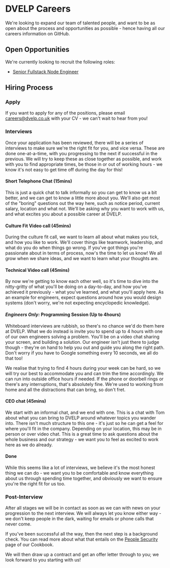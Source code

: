 # DVELP Careers

We're looking to expand our team of talented people, and want to be as open about the process and opportunities as possible - hence having all our careers information on GitHub.

## Open Opportunities

We're currently looking to recruit the following roles:

- [Senior Fullstack Node Engineer](jobs/senior-fullstack-node-engineer.md)

## Hiring Process

### Apply

If you want to apply for any of the positions, please email [careers@dvelp.co.uk](mailto:careers@dvelp.co.uk) with your CV - we can't wait to hear from you!

### Interviews

Once your application has been reviewed, there will be a series of interviews to make sure we're the right fit for you, and vice versa. These are done one-at-a-time, with you progressing to the next if successful in the previous. We will try to keep these as close together as possible, and work with you to find appropriate times, be those in or out of working hours - we know it's not easy to get time off during the day for this!

#### Short Telephone Chat (15mins)

This is just a quick chat to talk informally so you can get to know us a bit better, and we can get to know a little more about you. We'll also get most of the "boring" questions out the way here, such as notice period, current salary, location and what not. We'll be asking why you want to work with us, and what excites you about a possible career at DVELP.

#### Culture Fit Video call (45mins)

During the culture fit call, we want to learn all about what makes you tick, and how you like to work. We'll cover things like teamwork, leadership, and what do you do when things go wrong. If you've got things you're passionate about in terms of process, now's the time to let us know! We all grow when we share ideas, and we want to learn what your thoughts are.

#### Technical Video call (45mins)

By now we're getting to know each other well, so it's time to dive into the nitty-gritty of what you'll be doing on a day-to-day, and how you've achieved it previously - what you've learned, and what you'll apply here. As an example for engineers, expect questions around how you would design systems (don't worry, we're not expecting encyclopedic knowledge).

#### _Engineers Only:_ Programming Session (Up to 4hours)

Whiteboard interviews are rubbish, so there's no chance we'd do them here at DVELP. What we do instead is invite you to spend up to 4 hours with one of our own engineers solving a problem. You'll be on a video chat sharing your screen, and building a solution. Our engineer isn't just there to judge though - they're on hand to help you out and guide you along the right path. Don't worry if you have to Google something every 10 seconds, we all do that too!

We realise that trying to find 4 hours during your week can be hard, so we will try our best to accommodate you and can trim the time accordingly. We can run into outside office hours if needed. If the phone or doorbell rings or there's any interruptions, that's absolutely fine. We're used to working from home and all the distractions that can bring, so don't fret.

#### CEO chat (45mins)

We start with an informal chat, and we end with one. This is a chat with Tom about what you can bring to DVELP around whatever topics you wander into. There isn't much structure to this one - it's just so he can get a feel for where you'll fit in the company. Depending on your location, this may be in person or over video chat. This is a great time to ask questions about the whole business and our strategy - we want you to feel as excited to work here as we do already.

#### Done

While this seems like a lot of interviews, we believe it's the most honest thing we can do - we want you to be comfortable and know everything about us through spending time together, and obviously we want to ensure you're the right fit for us too.

### Post-Interview

After all stages we will be in contact as soon as we can with news on your progression to the next interview. We will always let you know either way - we don't keep people in the dark, waiting for emails or phone calls that never come.

If you've been successful all the way, then the next step is a background check. You can read more about what that entails on the [People Security](../handbook/information-security/people-security.md) page of our Cookbook.

We will then draw up a contract and get an offer letter through to you; we look forward to you starting with us!
